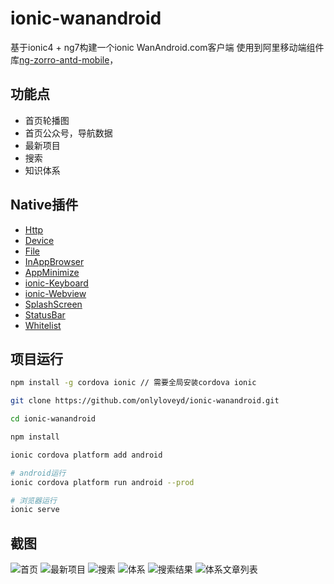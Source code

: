 # ionic-wanandroid
基于ionic4 + ng7构建一个ionic WanAndroid.com客户端
使用到阿里移动端组件库[ng-zorro-antd-mobile](https://github.com/NG-ZORRO/ng-zorro-antd-mobile)，

## 功能点
- 首页轮播图
- 首页公众号，导航数据
- 最新项目
- 搜索
- 知识体系

## Native插件
- [Http](https://ionicframework.com/docs/native/http)
- [Device](https://ionicframework.com/docs/native/device)
- [File](https://ionicframework.com/docs/native/file)
- [InAppBrowser](https://ionicframework.com/docs/native/in-app-browser)
- [AppMinimize](https://ionicframework.com/docs/native/app-minimize)
- [ionic-Keyboard](https://ionicframework.com/docs/native/keyboard)
- [ionic-Webview](https://ionicframework.com/docs/native/ionic-webview)
- [SplashScreen](https://ionicframework.com/docs/native/splash-screen)
- [StatusBar](https://ionicframework.com/docs/native/status-bar)
- [Whitelist](https://github.com/apache/cordova-plugin-whitelist)

## 项目运行
```bash
npm install -g cordova ionic // 需要全局安装cordova ionic

git clone https://github.com/onlyloveyd/ionic-wanandroid.git 

cd ionic-wanandroid

npm install

ionic cordova platform add android

# android运行
ionic cordova platform run android --prod

# 浏览器运行
ionic serve

```

## 截图
![首页](/screenshots/home.png)
![最新项目](/screenshots/project.png)
![搜索](/screenshots/search.png)
![体系](/screenshots/system.png)
![搜索结果](/screenshots/search_result.png)
![体系文章列表](/screenshots/system_list.png)

